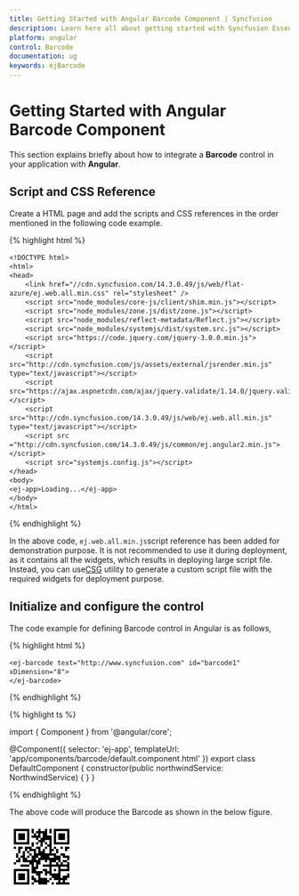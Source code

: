 ```yaml
---
title: Getting Started with Angular Barcode Component | Syncfusion
description: Learn here all about getting started with Syncfusion Essential Angular Barcode control, its elements, and more details.
platform: angular
control: Barcode
documentation: ug
keywords: ejBarcode
---
```


# Getting Started with Angular Barcode Component

This section explains briefly about how to integrate a **Barcode** control in your application with **Angular**.

## Script and CSS Reference

Create a HTML page and add the scripts and CSS references in the order mentioned in the following code example.

{% highlight html %}

    <!DOCTYPE html>
    <html>
    <head> 
        <link href="//cdn.syncfusion.com/14.3.0.49/js/web/flat-azure/ej.web.all.min.css" rel="stylesheet" />
        <script src="node_modules/core-js/client/shim.min.js"></script>
        <script src="node_modules/zone.js/dist/zone.js"></script>
        <script src="node_modules/reflect-metadata/Reflect.js"></script>
        <script src="node_modules/systemjs/dist/system.src.js"></script>
        <script src="https://code.jquery.com/jquery-3.0.0.min.js"></script>
        <script src="http://cdn.syncfusion.com/js/assets/external/jsrender.min.js" type="text/javascript"></script>
        <script src="https://ajax.aspnetcdn.com/ajax/jquery.validate/1.14.0/jquery.validate.min.js"></script>
        <script src="http://cdn.syncfusion.com/14.3.0.49/js/web/ej.web.all.min.js" type="text/javascript"></script>
        <script src ="http://cdn.syncfusion.com/14.3.0.49/js/common/ej.angular2.min.js"></script>
        <script src="systemjs.config.js"></script>
    </head>
    <body>
    <ej-app>Loading...</ej-app>
    </body>
    </html>

{% endhighlight %}

In the above code, `ej.web.all.min.js`script reference has been added for demonstration purpose. It is not recommended to use it during deployment, as it contains all the widgets, which results in deploying large script file. Instead, you can use[CSG](http://csg.syncfusion.com/# "") utility to generate a custom script file with the required widgets for deployment purpose.

## Initialize and configure the control

The code example for defining Barcode control in Angular is as follows,


{% highlight html %}

    <ej-barcode text="http://www.syncfusion.com" id="barcode1" xDimension="8">
    </ej-barcode>

{% endhighlight %}

{% highlight ts %}

import { Component } from '@angular/core';

@Component({
  selector: 'ej-app',
  templateUrl: 'app/components/barcode/default.component.html'
})
export class DefaultComponent {
  constructor(public northwindService: NorthwindService) { }
}
    
{% endhighlight %}


The above code will produce the Barcode as shown in the below figure.

![Initialize and configure in Angular Barcode.](getting-started-images/initialize-and-configure-in-angular-barcode.png)
